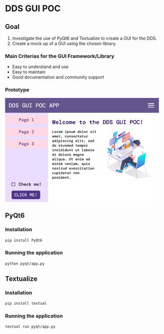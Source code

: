 # DDS GUI POC

## Goal

1. Investigate the use of PyQt6 and Textualize to create a GUI for the DDS.
2. Create a mock up of a GUI using the chosen library.

### Main Criterias for the GUI Framework/Library

- Easy to understand and use 
- Easy to maintain 
- Good documentation and community support

### Prototype

![Image](./assets/App.png)

## PyQt6

### Installation

```bash
pip install PyQt6
``` 

### Running the application

```bash
python pyqt/app.py
```

## Textualize

### Installation

```bash
pip install textual
```

### Running the application

```bash
textual run pyqt/app.py
```

